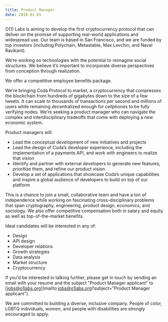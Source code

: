```yaml
---
title: Product Manager
date: 2018-01-01
---
```

O(1) Labs is aiming to develop the first cryptocurrency protocol that can deliver on the promise of supporting real-world applications and widespread use. Our team is based in San Francisco, and we are funded by top investors (including Polychain, Metastable, Max Levchin, and Naval Ravikant).

We’re working on technologies with the potential to reimagine social structures. We believe it’s important to incorporate diverse perspectives from conception through realization.

We offer a competitive employee benefits package.

We're bringing Coda Protocol to market, a cryptocurrency that compresses the blockchain from hundreds of gigabytes down to the size of a few tweets. It can scale to thousands of transactions per second and millions of users while remaining decentralized enough for cellphones to be fully verifying nodes. We're seeking a product manager who can navigate the complex and interdisciplinary tradeoffs that come with deploying a new economic system.

Product managers will:

* Lead the conceptual development of new initiatives and projects
* Lead the design of Coda’s developer experience, including the implementation of a payments API, and work with engineers to realize that vision
* Identify and partner with external developers to generate new features, prioritize them, and refine our product vision
* Develop a set of applications that showcase Coda’s unique capabilities and inspire a global audience of developers to build on top of our platform

This is a chance to join a small, collaborative team and have a ton of independence while working on fascinating cross-disciplinary problems that span cryptography, engineering, product design, economics, and sociology. We also offer competitive compensation both in salary and equity as well as top-of-the-market benefits.

Ideal candidates will be interested in any of:

* Design
* API design
* Developer relations
* Growth strategies
* Data analysis
* Market structure
* Cryptocurrency

If you'd be interested in talking further, please get in touch by sending an email with your resume and the subject "Product Manager applicant" to [jobs@o1labs.org](mailto:jobs@o1labs.org?subject="Product Manager applicant").

We are committed to building a diverse, inclusive company. People of color, LGBTQ individuals, women, and people with disabilities are strongly encouraged to apply.


